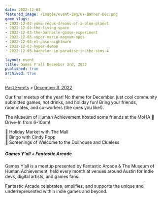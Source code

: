 ```yaml
---
date: 2022-12-03
featured_image: /images/event-img/GY-Banner-Dec.png
game_slugs:
- 2022-12-03-yoko-redux-dreams-of-a-blue-planet
- 2022-12-03-the-living-space
- 2022-12-03-the-barnacle-goose-experiment
- 2022-12-03-super-mario-magnum-opus
- 2022-12-03-el-paso-nightmare
- 2022-12-03-hyper-demon
- 2022-12-03-bachelor-in-paradise-in-the-sims-4

layout: event
title: Games Y'all December 3rd, 2022
published: true
archived: true
---
```


[Past Events](../html/events.html) > [December 3, 2022](event-december-2022.html)

Our final meetup of the year! No theme for December, just cool community submitted games, hot drinks, and holiday fun! Bring your friends, roommates, and co-workers (the ones you like!).

The Museum of Human Achievement hosted some friends at the MoHA 🚗 Drive-In from 6-10pm!  
  
🎁 Holiday Market with The Mall  
🔮 Bingo with Cindy Popp  
🎥 Screenings of Welcome to the Dollhouse and Clueless  

##### Games Y'all + Fantastic Arcade

Games Y’all is a meetup presented by Fantastic Arcade & The Museum of Human Achievement, held every month at venues around Austin for indie devs, digital artists, and games fans.
  
Fantastic Arcade celebrates, amplifies, and supports the unique and underrepresented within indie games and beyond.
